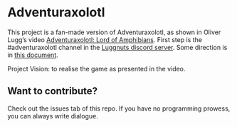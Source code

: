 # Adventuraxolotl
This project is a fan-made version of Adventuraxolotl, as shown in Oliver Lugg’s video [Adventuraxolotl: Lord of Amphibians](https://www.youtube.com/watch?v=KHqxiLckqIw). First step is the #adventuraxolotl channel in the [Luggnuts discord server](https://discord.gg/AVcU9w5gVW). Some direction is in [this document](https://docs.google.com/document/d/14rBkOSVjJlpgp0U7lz43T-fIOdf5abmMec7pY6hI7m4/edit).

Project Vision: to realise the game as presented in the video.

## Want to contribute?
Check out the issues tab of this repo. If you have no programming prowess, you can always write dialogue.
